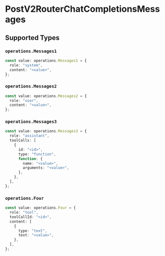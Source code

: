 # PostV2RouterChatCompletionsMessages


## Supported Types

### `operations.Messages1`

```typescript
const value: operations.Messages1 = {
  role: "system",
  content: "<value>",
};
```

### `operations.Messages2`

```typescript
const value: operations.Messages2 = {
  role: "user",
  content: "<value>",
};
```

### `operations.Messages3`

```typescript
const value: operations.Messages3 = {
  role: "assistant",
  toolCalls: [
    {
      id: "<id>",
      type: "function",
      function: {
        name: "<value>",
        arguments: "<value>",
      },
    },
  ],
};
```

### `operations.Four`

```typescript
const value: operations.Four = {
  role: "tool",
  toolCallId: "<id>",
  content: [
    {
      type: "text",
      text: "<value>",
    },
  ],
};
```

